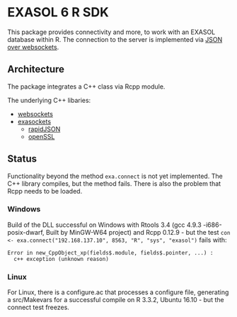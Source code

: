 
# EXASOL 6 R SDK 

This package provides connectivity and more, to work with an EXASOL database within R. The connection
to the server is implemented via [JSON over websockets](https://github.com/EXASOL/websocket-api).

## Architecture

The package integrates a C++ class via Rcpp module.

The underlying C++ libaries:

+ [websockets](https://www.github.com/marcelboldt/websockets)
+ [exasockets](https://www.github.com/marcelboldt/exasockets)
    - [rapidJSON](https://github.com/miloyip/rapidjson)
    - [openSSL](https://www.openssl.org/)


## Status

Functionality beyond the method ```exa.connect``` is not yet implemented. The C++ library compiles,
but the method fails. There is also the problem that Rcpp needs to be loaded.

### Windows

Build of the DLL successful on Windows with Rtools 3.4 (gcc 4.9.3 -i686-posix-dwarf, Built by MinGW-W64 project)
and Rcpp 0.12.9 - but the test ```con <- exa.connect("192.168.137.10", 8563, "R", "sys", "exasol")``` fails with:

```
Error in new_CppObject_xp(fields$.module, fields$.pointer, ...) : 
  c++ exception (unknown reason)
```

### Linux

For Linux, there is a configure.ac that processes a configure file, generating a src/Makevars
for a successful compile on R 3.3.2, Ubuntu 16.10 - but the connect test freezes.



